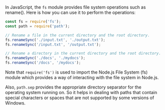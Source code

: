 In JavaScript, the `fs` module provides file system operations such as rename(). Here is how you can use it to perform the operations:

```javascript
const fs = require('fs');
const path = require('path');

// Rename a file in the current directory and the root directory.
fs.renameSync('./input.txt', './output.txt');
fs.renameSync('/input.txt', '/output.txt');

// Rename a directory in the current directory and the root directory.
fs.renameSync('./docs', './mydocs');
fs.renameSync('/docs', '/mydocs');
```

Note that `require('fs')` is used to import the Node.js File System (fs) module which provides a way of interacting with the file system in Node.js.

Also, `path.sep` provides the appropriate directory separator for the operating system running on. So it helps in dealing with paths that contain special characters or spaces that are not supported by some versions of Windows.
